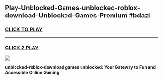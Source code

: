 
## Play-Unblocked-Games-unblocked-roblox-download-Unblocked-Games-Premium #bdazi
<h3>
<a href="https://premium.freeplayer.one?title=unblocked-roblox-download&ref=12M">CLICK TO PLAY</a></h3>
<hr>

<h3>
<a href="https://premium.freeplayer.one?title=unblocked-roblox-download&ref=12M">CLICK 2 PLAY</a>
  
</h3>

<a href="https://premium.freeplayer.one?title=unblocked-roblox-download&ref=12M"><img src="https://clearcache.store/games.png"></a>


**unblocked-roblox-download games unblocked: Your Gateway to Fun and Accessible Online Gaming**
